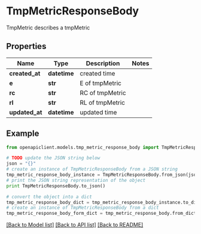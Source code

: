 # TmpMetricResponseBody

TmpMetric describes a tmpMetric

## Properties
Name | Type | Description | Notes
------------ | ------------- | ------------- | -------------
**created_at** | **datetime** | created time | 
**e** | **str** | E of tmpMetric | 
**rc** | **str** | RC of tmpMetric | 
**rl** | **str** | RL of tmpMetric | 
**updated_at** | **datetime** | updated time | 

## Example

```python
from openapiclient.models.tmp_metric_response_body import TmpMetricResponseBody

# TODO update the JSON string below
json = "{}"
# create an instance of TmpMetricResponseBody from a JSON string
tmp_metric_response_body_instance = TmpMetricResponseBody.from_json(json)
# print the JSON string representation of the object
print TmpMetricResponseBody.to_json()

# convert the object into a dict
tmp_metric_response_body_dict = tmp_metric_response_body_instance.to_dict()
# create an instance of TmpMetricResponseBody from a dict
tmp_metric_response_body_form_dict = tmp_metric_response_body.from_dict(tmp_metric_response_body_dict)
```
[[Back to Model list]](../README.md#documentation-for-models) [[Back to API list]](../README.md#documentation-for-api-endpoints) [[Back to README]](../README.md)


